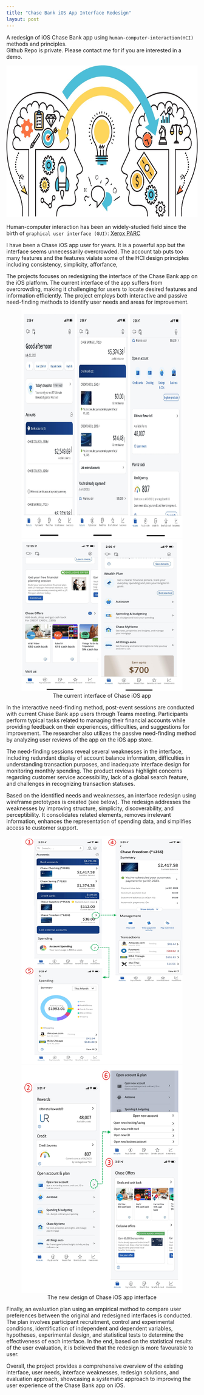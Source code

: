 ```yaml
---
title: "Chase Bank iOS App Interface Redesign"
layout: post
---
```


A redesign of iOS Chase Bank app using `human-computer-interaction(HCI)` methods and principles.
<br>
Github Repo is private. Please contact me for if you are interested in a demo.


<img src="/assets/project_photos/chase_interface_redesign/hci.jpg" alt="Image" width="600" height="400">




Human-computer interaction has been an widely-studied field since the birth of `graphical user interface (GUI)`: <a href="https://en.wikipedia.org/wiki/PARC_(company)">Xerox PARC</a>

I have been a Chase iOS app user for years. It is a powerful app but the interface seems unnecessarily overcrowded. The account tab puts too many features and the features vialate some of the HCI design principles including consistency, simplicity, afforfance, 

The projects focuses on redesigning the interface of the Chase Bank app on the iOS platform. The current interface of the app suffers from overcrowding, making it challenging for users to locate desired features and information efficiently. The project employs both interactive and passive need-finding methods to identify user needs and areas for improvement.

<figure style="text-align: center;">
  <img src="/assets/project_photos/chase_interface_redesign/current_interface_1.jpg" alt="Image" width="900" height="600" style="margin: 0 auto;">
  <img src="/assets/project_photos/chase_interface_redesign/current_interface_2.jpg" alt="Image" width="600" height="400" style="margin: 0 auto;">
  <figcaption style="text-align: center;">The current interface of Chase iOS app</figcaption>
</figure>

In the interactive need-finding method, post-event sessions are conducted with current Chase Bank app users through Teams meeting. Participants perform typical tasks related to managing their financial accounts while providing feedback on their experiences, difficulties, and suggestions for improvement. The researcher also utilizes the passive need-finding method by analyzing user reviews of the app on the iOS app store.

The need-finding sessions reveal several weaknesses in the interface, including redundant display of account balance information, difficulties in understanding transaction purposes, and inadequate interface design for monitoring monthly spending. The product reviews highlight concerns regarding customer service accessibility, lack of a global search feature, and challenges in recognizing transaction statuses.

Based on the identified needs and weaknesses, an interface redesign using wireframe prototypes is created (see below). The redesign addresses the weaknesses by improving structure, simplicity, discoverability, and perceptibility. It consolidates related elements, removes irrelevant information, enhances the representation of spending data, and simplifies access to customer support.

<figure style="text-align: center;">
  <img src="/assets/project_photos/chase_interface_redesign/new_interface_1.jpg" alt="Image" width="900" height="600" style="margin: 0 auto;">
  <img src="/assets/project_photos/chase_interface_redesign/new_interface_2.jpg" alt="Image" width="900" height="600" style="margin: 0 auto;">
  <figcaption style="text-align: center;">The new design of Chase iOS app interface</figcaption>
</figure>

Finally, an evaluation plan using an empirical method to compare user preferences between the original and redesigned interfaces is conducted. The plan involves participant recruitment, control and experimental conditions, identification of independent and dependent variables, hypotheses, experimental design, and statistical tests to determine the effectiveness of each interface. In the end, based on the statistical results of the user evaluation, it is believed that the redesign is more favourable to user. 

Overall, the project provides a comprehensive overview of the existing interface, user needs, interface weaknesses, redesign solutions, and evaluation approach, showcasing a systematic approach to improving the user experience of the Chase Bank app on iOS.